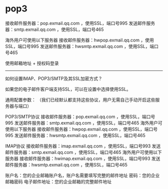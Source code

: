 # pop3

接收邮件服务器：pop.exmail.qq.com ，使用SSL，端口号995
发送邮件服务器：smtp.exmail.qq.com ，使用SSL，端口号465

海外用户可使用以下服务器
接收邮件服务器：hwpop.exmail.qq.com ，使用SSL，端口号995
发送邮件服务器：hwsmtp.exmail.qq.com ，使用SSL，端口号465

使用邮箱地址 + 授权码登录



---

如何设置IMAP、POP3/SMTP及其SSL加密方式？

如果您的电子邮件客户端支持SSL，可以在设置中选择使用SSL。

通用配置参数：
（我们已经默认都支持这些协议，用户无需自己手动开启这些服务器与端口）

POP3/SMTP协议
接收邮件服务器：pop.exmail.qq.com ，使用SSL，端口号995
发送邮件服务器：smtp.exmail.qq.com ，使用SSL，端口号465
海外用户可使用以下服务器
接收邮件服务器：hwpop.exmail.qq.com ，使用SSL，端口号995
发送邮件服务器：hwsmtp.exmail.qq.com ，使用SSL，端口号465

IMAP协议
接收邮件服务器：imap.exmail.qq.com  ，使用SSL，端口号993
发送邮件服务器：smtp.exmail.qq.com ，使用SSL，端口号465
海外用户可使用以下服务器
接收邮件服务器：hwimap.exmail.qq.com ，使用SSL，端口号993
发送邮件服务器：hwsmtp.exmail.qq.com ，使用SSL，端口号465

账户名：您的企业邮箱账户名，账户名需要填写完整的邮件地址
密码：您的企业邮箱密码
电子邮件地址：您的企业邮箱的完整邮件地址
